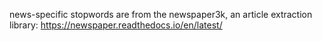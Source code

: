 news-specific stopwords are from the newspaper3k, an article extraction library: https://newspaper.readthedocs.io/en/latest/
